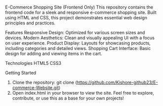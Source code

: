 E-Commerce Shopping Site (Frontend Only)
This repository contains the frontend code for a sleek and responsive e-commerce shopping site. Built using HTML and CSS, this project demonstrates essential web design principles and practices.

Features
Responsive Design: Optimized for various screen sizes and devices.
Modern Aesthetics: Clean and visually appealing UI with a focus on user experience.
Product Display: Layouts for showcasing products, including categories and detailed views.
Shopping Cart Interface: Basic design for adding and viewing items in the cart.

Technologies
HTML5
CSS3

Getting Started
1. Clone the repository: git clone (https://github.com/Kishore-github23/E-commerce-Website.git)
2. Open index.html in your browser to view the site.
Feel free to explore, contribute, or use this as a base for your own projects!
